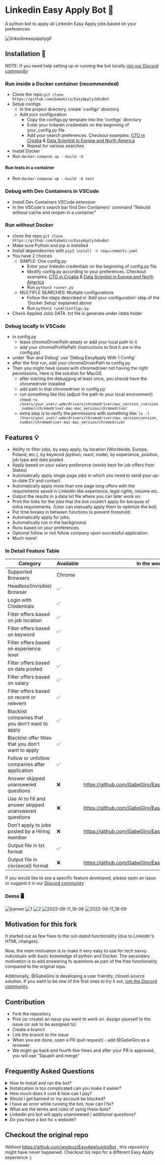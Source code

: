 # Linkedin Easy Apply Bot 🤖 

A python bot to apply all Linkedin Easy Apply jobs based on your preferences.

![linkedineasyapplygif](https://user-images.githubusercontent.com/34207598/128695728-6efcb457-0f75-42e2-987a-f7a0c239a235.gif)

## Installation 🔌

NOTE: If you need help setting up or running the bot locally [join our Discord community](https://discord.gg/y9fC2snanK)


### Run inside a Docker container (recommended)

- Clone the repo `git clone https://github.com/GabeGiro/EasyApplyJobsBot`
- Setup configs
   - In the project directory, create 'configs' directory
   - Add your configuration
      - Copy the configs.py template into the 'configs' directory
      - Enter your linkedin credentials on the beginning of your_config.py file
      - Add your search preferences. Checkout examples: [CTO in Croatia](https://gist.github.com/GabeGiro/fa5cd2200c291096e5fb138677892352) & [Data Scientist in Europe and North America](https://gist.github.com/GabeGiro/ec85ae125812b5052da2ed6ea6cdec85)
      - Repeat for various searches
- Install Docker
- Run `docker-compose up --build -d`

#### Run tests in a container

- Run `docker-compose up --build -d test`


### Debug with Dev Containers in VSCode

- Install Dev Containers VSCode extension
- In the VSCode's search bar find Dev Containers' command "Rebuild without cache and reopen in a container"


### Run without Docker

- clone the repo `git clone https://github.com/GabeGiro/EasyApplyJobsBot`
- Make sure Python and pip is installed
- Install dependencies with `pip3 install -r requirements.yaml`
- You have 2 choices
   - SIMPLE: One config.py 
      - Enter your linkedin credentials on the beginning of config.py file
      - Modify config.py according to your preferences. Checkout examples: [CTO in Croatia](https://gist.github.com/GabeGiro/fa5cd2200c291096e5fb138677892352) & [Data Scientist in Europe and North America](https://gist.github.com/GabeGiro/ec85ae125812b5052da2ed6ea6cdec85)
      - Run `python3 runner.py`
   - MULTIPLE SEARCHES: Multiple configurations
      - Follow the steps described in 'Add your configuration' step of the 'Docker Setup' explained above
      - Run `python3 runAllConfigs.py`
- Check Applied Jobs DATA .txt file is generate under /data folder


### Debug locally in VSCode

- in config.py
  - leave chromeDriverPath empty or add your local path to it
  - add your chromeProfilePath (instructions to find it are in the config.py)
- under 'Run and Debug' use 'Debug EasyApply With 1 Config'
- after the first run, add your chromeDriverPath to config.py
- Then you might have issues with chromedriver not having the right permissions. Here is the solution for MacOS. 
   - after starting the debugging at least once, you should have the chromedriver installed
   - add path to that chromedriver in config.py
   - run something like this (adjust the path to your local environment)
   ```chmod +x /Users/your_user/.wdm/drivers/chromedriver/mac_version_/version_number/chromedriver-mac-mac_version/chromedriver```
   - extra step is to verify the permissions with something like:
   ```ls -l /Users/your_user/.wdm/drivers/chromedriver/mac_version/version_number/chromedriver-mac-mac_version/chromedriver```


## Features 💡

- Ability to filter jobs, by easy apply, by location (Worldwide, Europe, Poland, etc.), by keyword (python, react, node), by experience, position, job type and date posted.
- Apply based on your salary preferance (works best for job offers from States)
- Automatically apply single page jobs in which you need to send your up-to-date CV and contact.
- Automatically apply more than one page long offers with the requirements saved in LinkedIn like experience, legal rights, resume etc.
- Output the results in a data txt file where you can later work on.
- Print the links for the jobs that the bot couldn’t apply for because of extra requirements. (User can manually apply them to optimize the bot)
- Put time breaks in between functions to prevent threshold.
- Automatically apply for jobs.
- Automatically run in the background.
- Runs based on your preferences.
- Optional follow or not follow company upon successful application.
- Much more!

### In Detail Feature Table

| Category                                                           |  Available   | In the works
| ------------------------------------------------------------------ | ------------ | ------------
| Supported Browsers                                                 | Chrome       |
| Headless(invisible) Browser                                        | ✅           |
| Login with Credentials                                             | ✅           |
| Filter offers based on job location                                | ✅           |
| Filter offers based on keyword                                     | ✅           |
| Filter offers based on experience level                            | ✅           |
| Filter offers based on date posted                                 | ✅           |
| Filter offers based on salary                                      | ✅           |
| Filter offers based on recent or relevent                          | ✅           |
| Blacklist companies that you don't want to apply                   | ✅           |
| Blacklist offer titles that you don't want to apply                | ✅           |
| Follow or unfollow companies after application                     | ✅           |
| Answer skipped unanswered questions                                | ❌           | https://github.com/GabeGiro/EasyApplyJobsBot/issues/9
| Use AI to fill and answer skipped unanswered questions             | ❌           | https://github.com/GabeGiro/EasyApplyJobsBot/issues/12
| Don't apply to jobs posted by a Hiring member                      | ❌           | https://github.com/GabeGiro/EasyApplyJobsBot/issues/11
| Output file in txt format                                          | ✅           | 
| Output file in csv(excel) format                                   | ❌           | https://github.com/GabeGiro/EasyApplyJobsBot/issues/10

If you would like to see a specific feature developed, please open an issue or suggest it in our [Discord community](https://discord.gg/y9fC2snanK)

### Demo 🖥

![banner](https://user-images.githubusercontent.com/34207598/189535377-98ca5bfc-8f4e-4f68-9b3c-59e259d4fe5f.png)
![1](https://user-images.githubusercontent.com/34207598/128695723-2af373a6-3fbb-4dcc-9bba-24af57f17ee9.png)
![2](https://user-images.githubusercontent.com/34207598/128695725-5250cc6d-72e7-4a79-b060-8decfb9be54a.png)
![2022-09-11_18-08](https://user-images.githubusercontent.com/34207598/189535397-2673d603-9489-4104-a066-dd66aca624fd.png)
![2022-09-11_18-09](https://user-images.githubusercontent.com/34207598/189535410-2131a9d0-fd63-419f-a5ea-c663103877d2.png)

## Motivation for this fork

It started out as few fixes to the out-dated functionality (due to LinkedIn's HTML changes). 

Now, the main motivation is to make it very easy to use for tech savvy individuals with basic knowledge of python and Docker. The secondary motivation is to add answering to questions as part of the free functionality compared to the original repo.

Additionally, @GabeGiro is developing a user friendly, closed-source solution. If you want to be one of the first ones to try it out, [join the Discord community](https://discord.gg/y9fC2snanK).

## Contribution

- Fork the repository
- Pick (or create) an issue you want to work on. Assign yourself to the issue (or ask to be assigned to)
- Create a branch
- Link the branch to the issue
- When you are done, open a PR (pull request) - add @GabeGiro as a reviewer
- We might go back and fourth few times and after your PR is approved, you will use "Squash and merge"

## Frequently Asked Questions

<details><summary> How to install and run the bot? </summary>
<br>
To install the bot simply clone the repo, install required packages (these are dependencies making the bot run properly), enter your credentials & edit the config file based on your preferences and run the bot with the command python3 [thePlatformName].py
<br><br>
To run the bot you need Python (general-purpose programming language), Pip (package manager for Python), Selenium (for browser automation) and some dependencies to be installed on your device. For more information and details, you can check the installation steps explained in this README file.
</details>

<details><summary> Instalization is too complicated can you make it easier? </summary>
<br>
Yes, we are trying to improve the process of instalization meanwhile you can purchase and use the step by step instalization tutorials to install the bot properly on your device
</details>

<details><summary> How much does it cost & how can I pay? </summary>
<br>
The free version comes with an open-source license that you can change & modify. For paid versions you can visit original developer's project for more info.
</details>

<details><summary> Would I get banned or my account be blocked? </summary>
<br>
No, since you run the bot on your own device and the traffic is coming from your own address, the risks of getting banned from any of the websites we support is very low. This is because you run the bot on your own device, your traffic will be similar with your own actions and the bot will act humanely meaning it will perform stopping waiting and skipping actions randomly. Meanwhile we dont recommend applying more than 200 jobs per day via job apply bot.
</details>

<details><summary>I have an error while running the bot, how can I fix? </summary>
<br>
When you have an error related to the bot, please check the github project first. Someone else also might post a similar error. If that doesn't work kindly submit your issue.
</details>

<details><summary>What are the terms and rules of using these bots? </summary>
<br>
The free version comes with an open source license. You are free to modify and work in any way you want.
</details>

<details><summary>Linkedin pro bot will apply unanswered / additional questions? </summary>
<br>
Yes and no. It can answer a question based on Linkedin’s default value from previous applications of yours. 
The unanswared questions will stay unanswared but we are working on the solution for that. If you want to be one of the first ones to use this feature, join our [Discord community](https://discord.gg/ab6XPEWN)
</details>

<details><summary>Do you have a bot for x website? </summary>
<br>
No, we only have the [Discord community](https://discord.gg/ab6XPEWN)
</details>

## Checkout the original repo

Without https://github.com/wodsuz/EasyApplyJobsBot , this repository might have never happened. Checkout his repo for a different Easy Apply experience :) 

